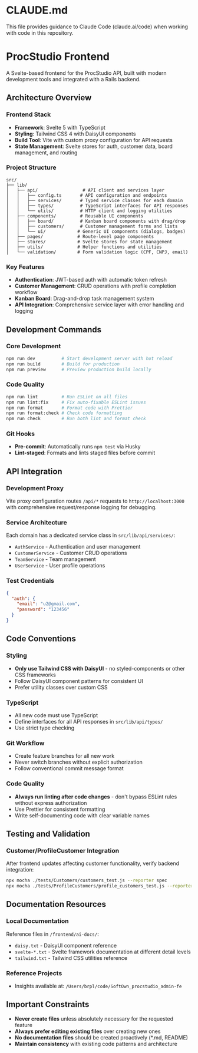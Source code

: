 # CLAUDE.md

This file provides guidance to Claude Code (claude.ai/code) when working with code in this repository.

# ProcStudio Frontend

A Svelte-based frontend for the ProcStudio API, built with modern development tools and integrated with a Rails backend.

## Architecture Overview

### Frontend Stack
- **Framework**: Svelte 5 with TypeScript
- **Styling**: Tailwind CSS 4 with DaisyUI components
- **Build Tool**: Vite with custom proxy configuration for API requests
- **State Management**: Svelte stores for auth, customer data, board management, and routing

### Project Structure
```
src/
├── lib/
│   ├── api/                 # API client and services layer
│   │   ├── config.ts       # API configuration and endpoints
│   │   ├── services/       # Typed service classes for each domain
│   │   ├── types/          # TypeScript interfaces for API responses
│   │   └── utils/          # HTTP client and logging utilities
│   ├── components/         # Reusable UI components
│   │   ├── board/          # Kanban board components with drag/drop
│   │   ├── customers/      # Customer management forms and lists
│   │   └── ui/            # Generic UI components (dialogs, badges)
│   ├── pages/             # Route-level page components
│   ├── stores/            # Svelte stores for state management
│   ├── utils/             # Helper functions and utilities
│   └── validation/        # Form validation logic (CPF, CNPJ, email)
```

### Key Features
- **Authentication**: JWT-based auth with automatic token refresh
- **Customer Management**: CRUD operations with profile completion workflow
- **Kanban Board**: Drag-and-drop task management system
- **API Integration**: Comprehensive service layer with error handling and logging

## Development Commands

### Core Development
```bash
npm run dev          # Start development server with hot reload
npm run build        # Build for production
npm run preview      # Preview production build locally
```

### Code Quality
```bash
npm run lint         # Run ESLint on all files
npm run lint:fix     # Fix auto-fixable ESLint issues
npm run format       # Format code with Prettier
npm run format:check # Check code formatting
npm run check        # Run both lint and format check
```

### Git Hooks
- **Pre-commit**: Automatically runs `npm test` via Husky
- **Lint-staged**: Formats and lints staged files before commit

## API Integration

### Development Proxy
Vite proxy configuration routes `/api/*` requests to `http://localhost:3000` with comprehensive request/response logging for debugging.

### Service Architecture
Each domain has a dedicated service class in `src/lib/api/services/`:
- `AuthService` - Authentication and user management
- `CustomerService` - Customer CRUD operations
- `TeamService` - Team management
- `UserService` - User profile operations

### Test Credentials
```json
{
  "auth": {
    "email": "u2@gmail.com",
    "password": "123456"
  }
}
```

## Code Conventions

### Styling
- **Only use Tailwind CSS with DaisyUI** - no styled-components or other CSS frameworks
- Follow DaisyUI component patterns for consistent UI
- Prefer utility classes over custom CSS

### TypeScript
- All new code must use TypeScript
- Define interfaces for all API responses in `src/lib/api/types/`
- Use strict type checking

### Git Workflow
- Create feature branches for all new work
- Never switch branches without explicit authorization
- Follow conventional commit message format

### Code Quality
- **Always run linting after code changes** - don't bypass ESLint rules without express authorization
- Use Prettier for consistent formatting
- Write self-documenting code with clear variable names

## Testing and Validation

### Customer/ProfileCustomer Integration
After frontend updates affecting customer functionality, verify backend integration:
```bash
npx mocha ./tests/Customers/customers_test.js --reporter spec
npx mocha ./tests/ProfileCustomers/profile_customers_test.js --reporter spec
```

## Documentation Resources

### Local Documentation
Reference files in `/frontend/ai-docs/`:
- `daisy.txt` - DaisyUI component reference
- `svelte-*.txt` - Svelte framework documentation at different detail levels
- `tailwind.txt` - Tailwind CSS utilities reference

### Reference Projects
- Insights available at: `/Users/brpl/code/SoftOwn_procstudio_admin-fe`

## Important Constraints

- **Never create files** unless absolutely necessary for the requested feature
- **Always prefer editing existing files** over creating new ones
- **No documentation files** should be created proactively (*.md, README)
- **Maintain consistency** with existing code patterns and architecture
